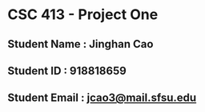 # CSC 413 - Project One

## Student Name  : Jinghan Cao  

## Student ID    : 918818659

## Student Email : jcao3@mail.sfsu.edu
